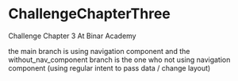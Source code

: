 # ChallengeChapterThree
Challenge Chapter 3 At Binar Academy


the main branch is using navigation component 
and the without_nav_component branch is the one who not using navigation component (using regular intent to pass data / change layout)
